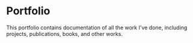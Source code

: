 # Portfolio
This portfolio contains documentation of all the work I've done, including projects, publications, books, and other works.
